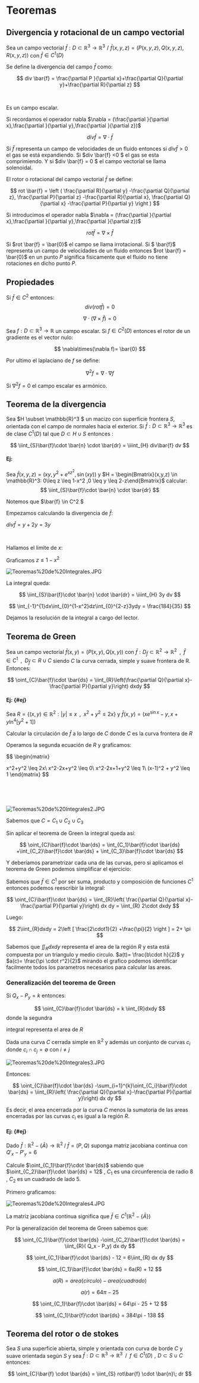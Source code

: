 
# Teoremas

## Divergencia y rotacional de un campo vectorial

Sea un campo vectorial
$\bar{f}: D \subset \mathbb{R}^3 \rightarrow \mathbb{R}^3 \,\,/\,\, \bar{f}(x,y,z) = \left ( P(x,y,z) , Q(x,y,z) , R(x,y,z) \right )$
con $\bar{f} \in C^1 (D)$

Se define la divergencia del campo $\bar{f}$ como:

$$
div \bar{f} = \frac{\partial P }{\partial x}+\frac{\partial Q}{\partial y}+\frac{\partial R}{\partial z}
$$

$\hspace{1pt}$

Es un campo escalar.

Si recordamos el operador nabla
$\nabla = (\frac{\partial }{\partial x},\frac{\partial }{\partial y},\frac{\partial }{\partial z})$


$$
div \bar{f} = \nabla\cdot\bar{f}
$$




Si $\bar{f}$ representa un campo de velocidades de un fluido entonces si
$div\bar{f} > 0$ el gas se está expandiendo. Si \$div \\bar{f} \<0 \$ el
gas se esta comprimiendo. Y si \$div \\bar{f} = 0 \$ el campo vectorial
se llama solenoidal.

El rotor o rotacional del campo vectorial $\bar{f}$ se define:


$$
rot \bar{f} = \left ( \frac{\partial R}{\partial y} -\frac{\partial  Q}{\partial z}, \frac{\partial P}{\partial z} -\frac{\partial  R}{\partial x}, \frac{\partial Q}{\partial x} -\frac{\partial  P}{\partial y} \right )
$$




Si introducimos el operador nabla
$\nabla = (\frac{\partial }{\partial x},\frac{\partial }{\partial y},\frac{\partial }{\partial z})$


$$
rot \bar{f} = \nabla \times \bar{f}
$$




Si $rot \bar{f} = \bar{0}$ el campo se llama irrotacional. Si \$
\\bar{f}\$ representa un campo de velocidades de un fluido entonces
$rot \bar{f} = \bar{0}$ en un punto $P$ significa fisicamente que el
fluido no tiene rotaciones en dicho punto $P$.

## Propiedades

Si $\bar{f} \in C^2$ entonces:
$$
div(rot\bar{f}) = 0
$$





$$
\nabla \cdot (\nabla \times \bar{f} )= 0
$$




Sea $f : D \subset \mathbb{R}^3 \rightarrow \mathbb{R}$ un campo
escalar. Si $f \in C^2 (D)$ entonces el rotor de un gradiente es el
vector nulo:


$$
\nabla\times(\nabla f)= \bar{0}
$$




Por ultimo el laplaciano de $f$ se define:


$$
\nabla^2f = \nabla \cdot \nabla f
$$




Si $\nabla^2 f = 0$ el campo escalar es armónico.

## Teorema de la divergencia

Sea \$H \\subset \\mathbb{R}\^3 \$ un macizo con superficie frontera
$S$, orientada con el campo de normales hacia el exterior. Si
$\bar{f}: D \subset \mathbb{R}^3 \rightarrow \mathbb{R}^3$ es de clase
$C^1(D)$ tal que $D \subset H \cup S$ entonces :


$$
\iint_{S}\bar{f}\cdot \bar{n} \cdot \bar{dr}  = \iiint_{H} div\bar{f} dv
$$




#### Ej:

Sea $\bar{f}(x,y,z) = (xy,y^2+e^{xz^2},\sin (xy))$ y
$H = \begin{Bmatrix}(x,y,z) \in \mathbb{R}^3: 0\leq z \leq 1-x^2 ,0 \leq y \leq 2-z\end{Bmatrix}$
calcular:
$$
\iint_{S}\bar{f}\cdot \bar{n} \cdot \bar{dr}
$$




Notemos que \$\\bar{f} \\in C\^2 \$

Empezamos calculando la divergencia de $\bar{f}$:

$div\bar{f} = y +2y = 3y$

$\hspace{1pt}$

Hallamos el limite de $x$:

Graficamos $z \leq 1-x^2$

![Teoremas%20de%20Integrales.JPG](c6d137ea-Teoremas%20de%20Integrales.JPG)

La integral queda:


$$
\iint_{S}\bar{f}\cdot \bar{n} \cdot \bar{dr} = \iiint_{H} 3y dv
$$





$$
\int_{-1}^{1}dx\int_{0}^{1-x^2}dz\int_{0}^{2-z}3ydy = \frac{184}{35}
$$




Dejamos la resolución de la integral a cargo del lector.

## Teorema de Green

Sea un campo vectorial $\bar{f}(x,y) = \left ( P(x,y),Q(x,y) \right )$
con
$\bar{f} : D_{\bar{f}} \subset \mathbb{R}^2 \rightarrow \mathbb{R}^2 \;\;,\;\; \bar{f}\in C^1\;\;,\;\; D_{\bar{f}} \subset R \cup C$
siendo $C$ la curva cerrada, simple y suave frontera de R. Entonces:


$$
\oint_{C}\bar{f}\cdot \bar{ds} = \iint_{R}\left(\frac{\partial Q}{\partial x}-\frac{\partial P}{\partial y}\right) dxdy
$$




#### Ej: {#ej}

Sea
$R = \left \{ (x,y) \in \mathbb{R}^2: \left | y \right | \leq x \;\;,\;\; x^2+y^2 \leq 2x \right \}$
y $\bar{f}(x,y) = \left ( xe^{\sin x} -y , x+y \ln^4[y^2+1] \right )$

Calcular la circulación de $\bar{f}$ a lo largo de $C$ donde $C$ es la
curva frontera de $R$

Operamos la segunda ecuación de $R$ y graficamos:


$$
\begin{matrix}


x^2+y^2 \leq 2x\\
x^2-2x+y^2 \leq 0\\
x^2-2x+1+y^2 \leq 1\\
(x-1)^2 + y^2 \leq 1
\end{matrix}
$$




$\hspace{1pt}$

$\hspace{1pt}$

![Teoremas%20de%20Integrales2.JPG](a5c578ab-Teoremas%20de%20Integrales2.JPG)

Sabemos que $C=C_1 \cup C_2 \cup C_3$

Sin aplicar el teorema de Green la integral queda así:


$$
\oint_{C}\bar{f}\cdot \bar{ds} = \int_{C_1}\bar{f}\cdot \bar{ds} +\int_{C_2}\bar{f}\cdot \bar{ds} + \int_{C_3}\bar{f}\cdot \bar{ds}
$$




Y deberíamos parametrizar cada una de las curvas, pero si aplicamos el
teorema de Green podemos simplificar el ejercicio:

Sabemos que $\bar{f} \in C^1$ por ser suma, producto y composición de
funciones $C^1$ entonces podemos reescribir la integral:


$$
\oint_{C}\bar{f}\cdot \bar{ds} = \iint_{R}\left( \frac{\partial Q}{\partial x}-\frac{\partial P}{\partial y}\right) dx dy = \iint_{R} 2\cdot dxdy
$$




Luego:

$$
2\iint_{R}dxdy = 2\left [ \frac{2\cdot1}{2} +\frac{\pi}{2} \right ] = 2+ \pi
$$




Sabemos que $\iint_{R}dxdy$ representa el area de la región $R$ y esta
está compuesta por un triangulo y medio circulo.
$a(t)= \frac{b\cdot h}{2}$ y $a(c)= \frac{\pi \cdot r^2}{2}$ mirando el
grafico podemos identificar facilmente todos los parametros necesarios
para calcular las areas.

### Generalización del teorema de Green

Si $Q_x-P_y = k$ entonces:

$$
\oint_{C}\bar{f}\cdot \bar{ds} = k \iint_{R}dxdy
$$
 donde la segundra


integral representa el area de $R$

Dada una curva $C$ cerrada simple en $\mathbb{R}^2$ y además un conjunto
de curvas $c_i$ donde $c_i \cap c_j = \emptyset$ con $i\neq j$

![Teoremas%20de%20Integrales3.JPG](e1646665-Teoremas%20de%20Integrales3.JPG)

Entonces:

$$
\oint_{C}\bar{f}\cdot \bar{ds} -\sum_{i=1}^{k}\oint_{C_i}\bar{f}\cdot \bar{ds} = \iint_{R}\left( \frac{\partial Q}{\partial x}-\frac{\partial P}{\partial y}\right) dx dy
$$




Es decir, el area encerrada por la curva $C$ menos la sumatoria de las
areas encerradas por las curvas $c_i$ es igual a la región $R$.

#### Ej: {#ej}

Dado
$\bar{f} : \mathbb{R}^2 -\{\bar{A}\} \rightarrow \mathbb{R}^2 \;/\; \bar{f} = (P,Q)$
suponga matriz jacobiana continua con $Q'_x - P'_y = 6$

Calcule $\oint_{C_1}\bar{f}\cdot \bar{ds}$ sabiendo que
$\oint_{C_2}\bar{f}\cdot \bar{ds} = 12$ , $C_1$ es una circunferencia de
radio $8$ , $C_2$ es un cuadrado de lado $5$.

Primero graficamos:

![Teoremas%20de%20Integrales4.JPG](2c13e88e-Teoremas%20de%20Integrales4.JPG)

La matriz jacobiana continua significa que
$\bar{f} \in C^1 (\mathbb{R}^2-\{\bar{A}\})$

Por la generalización del teorema de Green sabemos que:


$$
\oint_{C_1}\bar{f}\cdot \bar{ds} -\oint_{C_2}\bar{f}\cdot \bar{ds} = \iint_{R}( Q_x - P_y) dx dy
$$





$$
\oint_{C_1}\bar{f}\cdot \bar{ds} - 12 = 6\iint_{R} dx dy
$$





$$
\oint_{C_1}\bar{f}\cdot \bar{ds}  = 6a(R) + 12
$$





$$
a(R) = area(circulo) - area(cuadrado)
$$





$$
a(r)= 64\pi - 25
$$





$$
\oint_{C_1}\bar{f}\cdot \bar{ds}  = 64\pi - 25 + 12
$$





$$
\oint_{C_1}\bar{f}\cdot \bar{ds}  = 384\pi - 138
$$




## Teorema del rotor o de stokes

Sea $S$ una superficie abierta, simple y orientada con curva de borde
$C$ y suave orientada según $S$ y sea
$\bar{f} : D \subset \mathbb{R}^3 \rightarrow \mathbb{R}^3 \;\;/\;\; f \in C^1 (D) \,\,,\,\, D\subset S \cup C$
entonces:


$$
\oint_{C}\bar{f} \cdot \bar{ds} = \iint_{S} rot\bar{f} \cdot \bar{n}\; dr
$$
